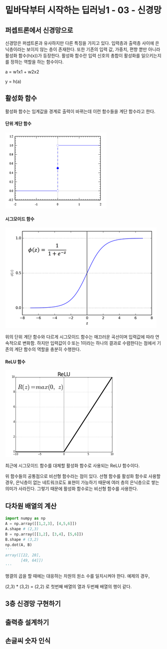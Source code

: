 # 밑바닥부터 시작하는 딥러닝1 - 03 - 신경망

## 퍼셉트론에서 신경망으로

신경망은 퍼셉트론과 유사하지만 다른 특징을 가지고 있다. 입력층과 출력층 사이에 은닉층이라는 보이지 않는 층이 존재한다. 또한 기존의 입력 값, 가중치, 편향 뿐만 아니라 활성화 함수(h(x))가 등장한다. 활성화 함수란 입력 신호의 총합이 활성화를 일으키는지를 정하는 역할을 하는 함수이다.

a = w1x1 + w2x2

y = h(a)



## 활성화 함수

활성화 함수는 임계값을 경계로 출력이 바뀌는데 이런 함수들을 계단 함수라고 한다.

#### 단위 계단 함수

<img src="./img/heaviside-step-function.png">

#### 시그모이드 함수

<img src="./img/sigmoid-function.png">

위의 단위 계단 함수와 다르게 시그모이드 함수는 매끄러운 곡선이며 입력값에 따라 연속적으로 변화함. 하지만 입력값이 0 또는 1이라는 하나의 결과로 수렴한다는 점에서 기존의 계단 함수의 역할을 충분히 수행한다.

#### ReLU 함수

<img src="./img/relu-function.png">

최근에 시그모이드 함수를 대체할 활성화 함수로 사용되는 ReLU 함수이다.




위 함수들의 공통점으로 비선형 함수라는 점이 있다. 선형 함수를 활성화 함수로 사용할 경우, 은닉층이 없는 네트워크로도 표현이 가능하기 때문에 여러 층의 은닉층으로 쌓는 의미가 사라진다.  그렇기 때문에 활성화 함수로는 비선형 함수를 사용한다.



## 다차원 배열의 계산

```python
import numpy as np
A = np.array([[1,2,3], [4,5,6]])
A.shape # (2,3)
B = np.array([[1,2], [3,4], [5,6]])
B.shape # (3,2)
np.dot(A, B)
'''
array([[22, 28],
       [49, 64]])
'''
```

행결의 곱을 할 때에는 대응하는 차원의 원소 수를 일치시켜야 한다. 예제의 경우,

(2,3) * (3,2) = (2,2) 로 첫번째 배열의 열과 두번째 배열의 행이 같다.



## 3층 신경망 구현하기



## 출력층 설계하기



## 손글씨 숫자 인식